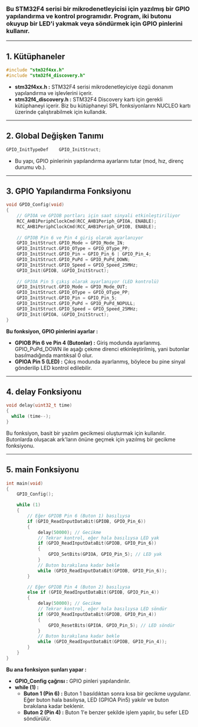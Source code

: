 ### Bu STM32F4 serisi bir mikrodenetleyicisi için yazılmış bir GPIO yapılandırma ve kontrol programıdır. Program, iki butonu okuyup bir LED'i yakmak veya söndürmek için GPIO pinlerini kullanır. 

---------------------------------------------------------------------------------------------------------------------------------------------------------------------

## 1. Kütüphaneler
```c
#include "stm32f4xx.h"
#include "stm32f4_discovery.h"
```
* **stm32f4xx.h :** STM32F4 serisi mikrodenetleyiciye özgü donanım yapılandırma ve işlevlerini içerir.
* **stm32f4_discovery.h :** STM32F4 Discovery kartı için gerekli kütüphaneyi içerir. Biz bu kütüphaneyi SPL fonksiyonlarını NUCLEO kartı üzerinde çalıştırabilmek için kullandık.

---------------------------------------------------------------------------------------------------------------------------------------------------------------------

## 2. Global Değişken Tanımı
```c
GPIO_InitTypeDef    GPIO_InitStruct;
```
* Bu yapı, GPIO pinlerinin yapılandırma ayarlarını tutar (mod, hız, direnç durumu vb.).

---------------------------------------------------------------------------------------------------------------------------------------------------------------------

## 3. GPIO Yapılandırma Fonksiyonu 
```c
void GPIO_Config(void)
{
    // GPIOA ve GPIOB portları için saat sinyali etkinleştiriliyor
    RCC_AHB1PeriphClockCmd(RCC_AHB1Periph_GPIOA, ENABLE);
    RCC_AHB1PeriphClockCmd(RCC_AHB1Periph_GPIOB, ENABLE);
    
    // GPIOB Pin 6 ve Pin 4 giriş olarak ayarlanıyor
    GPIO_InitStruct.GPIO_Mode = GPIO_Mode_IN;
    GPIO_InitStruct.GPIO_OType = GPIO_OType_PP;
    GPIO_InitStruct.GPIO_Pin = GPIO_Pin_6 | GPIO_Pin_4;
    GPIO_InitStruct.GPIO_PuPd = GPIO_PuPd_DOWN;
    GPIO_InitStruct.GPIO_Speed = GPIO_Speed_25MHz;
    GPIO_Init(GPIOB, &GPIO_InitStruct);
    
    // GPIOA Pin 5 çıkış olarak ayarlanıyor (LED kontrolü)
    GPIO_InitStruct.GPIO_Mode = GPIO_Mode_OUT;
    GPIO_InitStruct.GPIO_OType = GPIO_OType_PP;
    GPIO_InitStruct.GPIO_Pin = GPIO_Pin_5;
    GPIO_InitStruct.GPIO_PuPd = GPIO_PuPd_NOPULL;
    GPIO_InitStruct.GPIO_Speed = GPIO_Speed_25MHz;
    GPIO_Init(GPIOA, &GPIO_InitStruct);
}
```
**Bu fonksiyon, GPIO pinlerini ayarlar :**
* **GPIOB Pin 6 ve Pin 4 (Butonlar) :** Giriş modunda ayarlanmış. GPIO_PuPd_DOWN ile aşağı çekme direnci etkinleştirilmiş, yani butonlar basılmadığında mantıksal 0 olur.
* **GPIOA Pin 5 (LED) :** Çıkış modunda ayarlanmış, böylece bu pine sinyal gönderilip LED kontrol edilebilir.

---------------------------------------------------------------------------------------------------------------------------------------------------------------------

## 4. delay Fonksiyonu
```c
void delay(uint32_t time)
{
  while (time--);
}
```
Bu fonksiyon, basit bir yazılım gecikmesi oluşturmak için kullanılır. Butonlarda oluşacak ark'ların önüne geçmek için yazılmış bir gecikme fonksiyonu.

---------------------------------------------------------------------------------------------------------------------------------------------------------------------

## 5. main Fonksiyonu
```c
int main(void)
{
    GPIO_Config();

    while (1)
    {
        // Eğer GPIOB Pin 6 (Buton 1) basılıysa
        if (GPIO_ReadInputDataBit(GPIOB, GPIO_Pin_6))
        {
            delay(50000); // Gecikme
            // Tekrar kontrol, eğer hala basılıysa LED yak
            if (GPIO_ReadInputDataBit(GPIOB, GPIO_Pin_6))
            {
                GPIO_SetBits(GPIOA, GPIO_Pin_5); // LED yak
            }
            // Buton bırakılana kadar bekle
            while (GPIO_ReadInputDataBit(GPIOB, GPIO_Pin_6));
        }

        // Eğer GPIOB Pin 4 (Buton 2) basılıysa
        else if (GPIO_ReadInputDataBit(GPIOB, GPIO_Pin_4))
        {
            delay(50000); // Gecikme
            // Tekrar kontrol, eğer hala basılıysa LED söndür
            if (GPIO_ReadInputDataBit(GPIOB, GPIO_Pin_4))
            {
                GPIO_ResetBits(GPIOA, GPIO_Pin_5); // LED söndür
            }
            // Buton bırakılana kadar bekle
            while (GPIO_ReadInputDataBit(GPIOB, GPIO_Pin_4));
        }
    }
}
```
**Bu ana fonksiyon şunları yapar :**
* **GPIO_Config çağrısı :** GPIO pinleri yapılandırılır.
* **while (1) :**
    * **Buton 1 (Pin 6) :** Buton 1 basıldıktan sonra kısa bir gecikme uygulanır. Eğer buton hala basılıysa, LED (GPIOA Pin5) yakılır ve buton bırakılana kadar beklenir.
    * **Buton 2 (Pin 4) :** Buton 1'e benzer şekilde işlem yapılır, bu sefer LED söndürülür.

  




